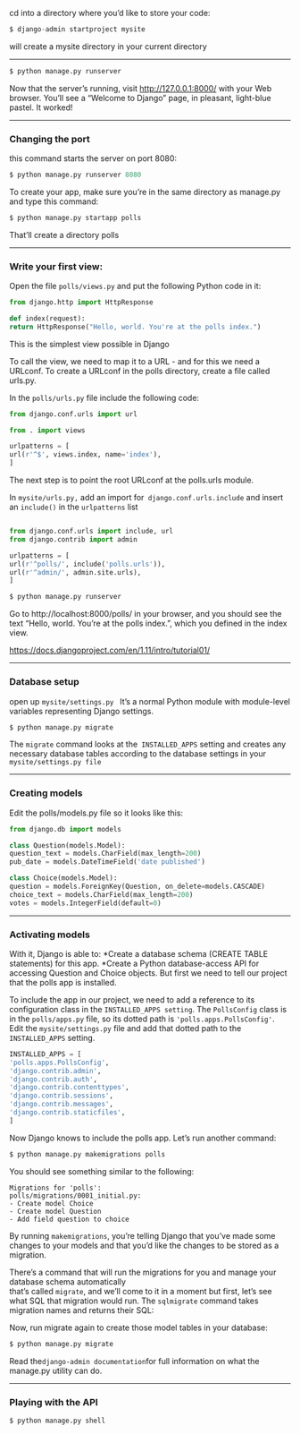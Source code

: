 
cd into a directory where you’d like to store your code:

```python 
$ django-admin startproject mysite
```
will create a mysite directory in your current directory

---

```python 
$ python manage.py runserver
```

Now that the server’s running, visit http://127.0.0.1:8000/ 
with your Web browser. You’ll see a “Welcome to Django” page, in pleasant, light-blue pastel. 
It worked!

---
### Changing the port

this command starts the server on port 8080:

```python 
$ python manage.py runserver 8080

```
To create your app, 
make sure you’re in the same directory as manage.py and type this command:

```python
$ python manage.py startapp polls
```
That’ll create a directory polls

---

### Write your first view:
Open the file ```polls/views.py``` and put the following Python code in it:

```python
from django.http import HttpResponse

def index(request):
return HttpResponse("Hello, world. You're at the polls index.")
```
This is the simplest view possible in Django

To call the view, we need to map it to a URL - and for this we need a URLconf.
To create a URLconf in the polls directory, create a file called urls.py.

In the ```polls/urls.py``` file include the following code:

```python
from django.conf.urls import url

from . import views

urlpatterns = [
url(r'^$', views.index, name='index'),
]
```

The next step is to point the root URLconf at the polls.urls module.

In ```mysite/urls.py,``` 
add an import for``` django.conf.urls.include``` and insert an ```include()``` in the ```urlpatterns``` list


```python

from django.conf.urls import include, url
from django.contrib import admin

urlpatterns = [
url(r'^polls/', include('polls.urls')),
url(r'^admin/', admin.site.urls),
]
```

```python
$ python manage.py runserver
```
Go to http://localhost:8000/polls/ in your browser, 
and you should see the text “Hello, world. You’re at the polls index.”, which you defined in the index view.


<https://docs.djangoproject.com/en/1.11/intro/tutorial01/>

---

### Database setup

open up ```mysite/settings.py ```
It’s a normal Python module with module-level variables representing Django settings.

```python
$ python manage.py migrate
```
The ```migrate``` command looks at the``` INSTALLED_APPS``` setting and creates any necessary database tables according to the database settings in your ```mysite/settings.py file```

---
### Creating models



Edit the polls/models.py file so it looks like this:
```python
from django.db import models

class Question(models.Model):
question_text = models.CharField(max_length=200)
pub_date = models.DateTimeField('date published')

class Choice(models.Model):
question = models.ForeignKey(Question, on_delete=models.CASCADE)
choice_text = models.CharField(max_length=200)
votes = models.IntegerField(default=0)
```

---

### Activating models

With it, Django is able to:
*Create a database schema (CREATE TABLE statements) for this app.
*Create a Python database-access API for accessing Question and Choice objects.
But first we need to tell our project that the polls app is installed.

To include the app in our project, we need to add a reference to its configuration class in the ```INSTALLED_APPS setting```. The ```PollsConfig``` class is in the ```polls/apps.py``` file, so its dotted path is ```'polls.apps.PollsConfig'```. 
Edit the ```mysite/settings.py``` file and add that dotted path to the ```INSTALLED_APPS``` setting.

```python
INSTALLED_APPS = [
'polls.apps.PollsConfig',
'django.contrib.admin',
'django.contrib.auth',
'django.contrib.contenttypes',
'django.contrib.sessions',
'django.contrib.messages',
'django.contrib.staticfiles',
]
```

Now Django knows to include the polls app. Let’s run another command:

```python
$ python manage.py makemigrations polls
```

You should see something similar to the following:
```
Migrations for 'polls':
polls/migrations/0001_initial.py:
- Create model Choice
- Create model Question
- Add field question to choice
```

By running ```makemigrations```, you’re telling Django that you’ve made some changes to your models and that you’d like the changes to be stored as a migration.

There’s a command that will run the migrations for you and manage your database schema automatically  
that’s called ```migrate```, and we’ll come to it in a moment
but first, let’s see what SQL that migration would run. 
The ```sqlmigrate``` command takes migration names and returns their SQL:

Now, run migrate again to create those model tables in your database:
```python
$ python manage.py migrate
```
Read the``` django-admin documentation ```for full information on what the manage.py utility can do.

---

### Playing with the API

```python
$ python manage.py shell
```




















